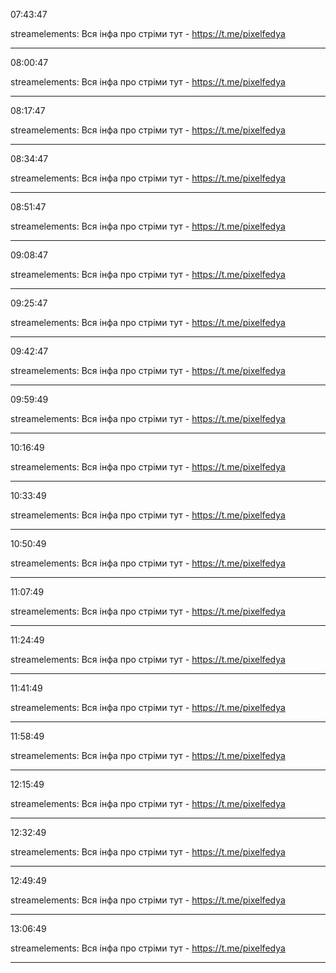 07:43:47

streamelements: Вся інфа про стріми тут - https://t.me/pixelfedya

---

08:00:47

streamelements: Вся інфа про стріми тут - https://t.me/pixelfedya

---

08:17:47

streamelements: Вся інфа про стріми тут - https://t.me/pixelfedya

---

08:34:47

streamelements: Вся інфа про стріми тут - https://t.me/pixelfedya

---

08:51:47

streamelements: Вся інфа про стріми тут - https://t.me/pixelfedya

---

09:08:47

streamelements: Вся інфа про стріми тут - https://t.me/pixelfedya

---

09:25:47

streamelements: Вся інфа про стріми тут - https://t.me/pixelfedya

---

09:42:47

streamelements: Вся інфа про стріми тут - https://t.me/pixelfedya

---

09:59:49

streamelements: Вся інфа про стріми тут - https://t.me/pixelfedya

---

10:16:49

streamelements: Вся інфа про стріми тут - https://t.me/pixelfedya

---

10:33:49

streamelements: Вся інфа про стріми тут - https://t.me/pixelfedya

---

10:50:49

streamelements: Вся інфа про стріми тут - https://t.me/pixelfedya

---

11:07:49

streamelements: Вся інфа про стріми тут - https://t.me/pixelfedya

---

11:24:49

streamelements: Вся інфа про стріми тут - https://t.me/pixelfedya

---

11:41:49

streamelements: Вся інфа про стріми тут - https://t.me/pixelfedya

---

11:58:49

streamelements: Вся інфа про стріми тут - https://t.me/pixelfedya

---

12:15:49

streamelements: Вся інфа про стріми тут - https://t.me/pixelfedya

---

12:32:49

streamelements: Вся інфа про стріми тут - https://t.me/pixelfedya

---

12:49:49

streamelements: Вся інфа про стріми тут - https://t.me/pixelfedya

---

13:06:49

streamelements: Вся інфа про стріми тут - https://t.me/pixelfedya

---

